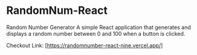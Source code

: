 # RandomNum-React

Random Number Generator
A simple React application that generates and displays a random number between 0 and 100 when a button is clicked.

Checkout Link: [https://randomnumber-react-nine.vercel.app/]
